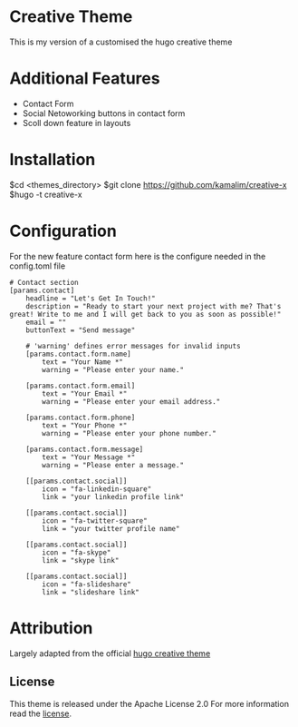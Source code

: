 # Creative Theme

This is my version of  a customised the hugo creative theme 

# Additional Features

* Contact Form
* Social Netoworking buttons in contact form
* Scoll down feature in layouts

# Installation
$cd <themes_directory>
$git clone https://github.com/kamalim/creative-x
$hugo -t creative-x

# Configuration

For the new feature contact form here is the configure needed in the config.toml file

    # Contact section
    [params.contact]
        headline = "Let's Get In Touch!"
        description = "Ready to start your next project with me? That's great! Write to me and I will get back to you as soon as possible!"
        email = ""
        buttonText = "Send message"

        # 'warning' defines error messages for invalid inputs
        [params.contact.form.name]
            text = "Your Name *"
            warning = "Please enter your name."

        [params.contact.form.email]
            text = "Your Email *"
            warning = "Please enter your email address."

        [params.contact.form.phone]
            text = "Your Phone *"
            warning = "Please enter your phone number."

        [params.contact.form.message]
            text = "Your Message *"
            warning = "Please enter a message."

        [[params.contact.social]]
            icon = "fa-linkedin-square"
            link = "your linkedin profile link" 

        [[params.contact.social]]
            icon = "fa-twitter-square"
            link = "your twitter profile name"

        [[params.contact.social]]
            icon = "fa-skype"
            link = "skype link"

        [[params.contact.social]]
            icon = "fa-slideshare"
            link = "slideshare link"

        



# Attribution

Largely adapted from the official [hugo creative theme](http://themes.gohugo.io/creative/) 

## License

This theme is released under the Apache License 2.0 For more information read the [license](https://github.com/kamalim/creative-x/blob/master/LICENSE).





